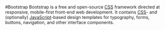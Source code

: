#Bootstrap
Bootstrap is a free and open-source [CSS](/wiki/CSS) framework directed at responsive, mobile-first front-end web development. It contains [CSS](/wiki/CSS)- and (optionally) [JavaScript](/wiki/JavaScript)-based design templates for typography, forms, buttons, navigation, and other interface components.